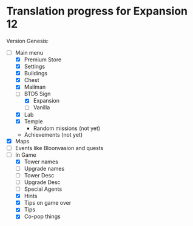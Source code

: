 # Translation progress for Expansion 12

Version Genesis:
 - [ ] Main menu
   - [x] Premium Store
   - [x] Settings
   - [x] Buildings
   - [x] Chest
   - [x] Mailman
   - [ ] BTD5 Sign
     - [x] Expansion
     - [ ] Vanilla
   - [x] Lab
   - [x] Temple
     -  Random missions (not yet)
   - Achievements (not yet)
- [x] Maps
- [ ] Events like Bloonvasion and quests
- [ ] In Game
  - [x] Tower names
  - [ ] Upgrade names 
  - [ ] Tower Desc 
  - [ ] Upgrade Desc 
  - [ ] Special Agents 
  - [x] Hints
  - [x] Tips on game over
  - [x] Tips
  - [x] Co-pop things
